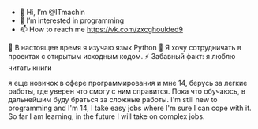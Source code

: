 - 👋 Hi, I’m @ITmachin
- 👀 I’m interested in programming
- 📫 How to reach me https://vk.com/zxcghoulded9
 
🌱 В настоящее время я изучаю язык Python
👯 Я хочу сотрудничать в проектах с открытым исходным кодом.
⚡ Забавный факт: я люблю читать книги



я еще новичок в сфере программирования и мне 14, берусь за легкие работы, где уверен что смогу с ним справится. Пока что обучаюсь, в дальнейшим буду браться за сложные работы.
I'm still new to programming and I'm 14, I take easy jobs where I'm sure I can cope with it. So far I am learning, in the future I will take on complex jobs.
